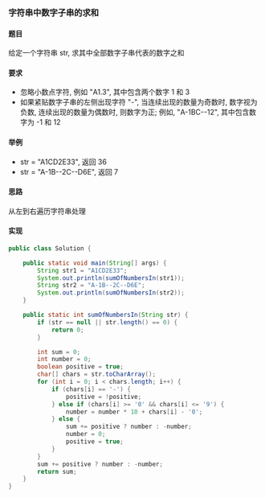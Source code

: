 ### 字符串中数字子串的求和

#### 题目
给定一个字符串 str, 求其中全部数字子串代表的数字之和

#### 要求
- 忽略小数点字符, 例如 "A1.3", 其中包含两个数字 1 和 3
- 如果紧贴数字子串的左侧出现字符 "-", 当连续出现的数量为奇数时, 数字视为负数, 连续出现的数量为偶数时, 则数字为正; 例如, "A-1BC--12", 其中包含数字为 -1 和 12

#### 举例
- str = "A1CD2E33", 返回 36
- str = "A-1B--2C--D6E", 返回 7

#### 思路
从左到右遍历字符串处理

#### 实现
```java
public class Solution {

    public static void main(String[] args) {
        String str1 = "A1CD2E33";
        System.out.println(sumOfNumbersIn(str1));
        String str2 = "A-1B--2C--D6E";
        System.out.println(sumOfNumbersIn(str2));
    }

    public static int sumOfNumbersIn(String str) {
        if (str == null || str.length() == 0) {
            return 0;
        }

        int sum = 0;
        int number = 0;
        boolean positive = true;
        char[] chars = str.toCharArray();
        for (int i = 0; i < chars.length; i++) {
            if (chars[i] == '-') {
                positive = !positive;
            } else if (chars[i] >= '0' && chars[i] <= '9') {
                number = number * 10 + chars[i] - '0';
            } else {
                sum += positive ? number : -number;
                number = 0;
                positive = true;
            }
        }
        sum += positive ? number : -number;
        return sum;
    }
}
```

